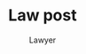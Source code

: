 ---
layout: ../../layouts/MarkdownPostLayout.astro
title: 'Law post'
pubDate: 2025-02-20
description: '(Short law description)'
author: 'Lawyer'
image:
    url: '/images/law.jpg'
    alt: "The word astro against an illustration of planets and stars."
tags: ["all-posts","art", "law"]
---